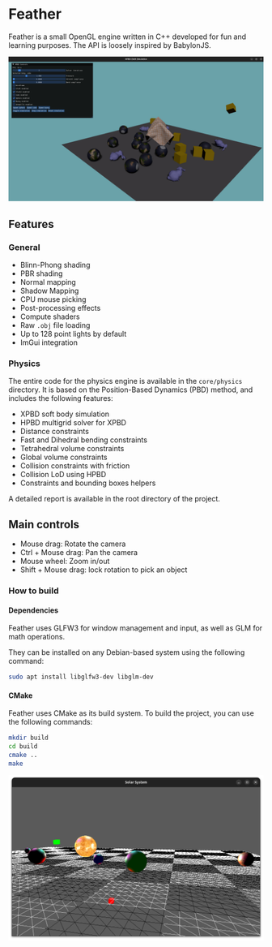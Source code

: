# Feather
 
Feather is a small OpenGL engine written in C++ developed for fun and learning purposes. The API is loosely inspired by BabylonJS.

![HXPBD](img.png)

## Features

### General

- Blinn-Phong shading
- PBR shading
- Normal mapping
- Shadow Mapping
- CPU mouse picking
- Post-processing effects
- Compute shaders
- Raw `.obj` file loading
- Up to 128 point lights by default
- ImGui integration

### Physics

The entire code for the physics engine is available in the `core/physics` directory. It is based on the Position-Based Dynamics (PBD) method, and includes the following features:

- XPBD soft body simulation
- HPBD multigrid solver for XPBD
- Distance constraints
- Fast and Dihedral bending constraints
- Tetrahedral volume constraints
- Global volume constraints
- Collision constraints with friction
- Collision LoD using HPBD
- Constraints and bounding boxes helpers

A detailed report is available in the root directory of the project.

## Main controls

- Mouse drag: Rotate the camera
- Ctrl + Mouse drag: Pan the camera
- Mouse wheel: Zoom in/out
- Shift + Mouse drag: lock rotation to pick an object

### How to build

#### Dependencies

Feather uses GLFW3 for window management and input, as well as GLM for math operations.

They can be installed on any Debian-based system using the following command:

```bash
sudo apt install libglfw3-dev libglm-dev
```

#### CMake

Feather uses CMake as its build system. To build the project, you can use the following commands:

```bash
mkdir build
cd build
cmake ..
make
```


![Many Point Lights](./coverImages/cover0.png)